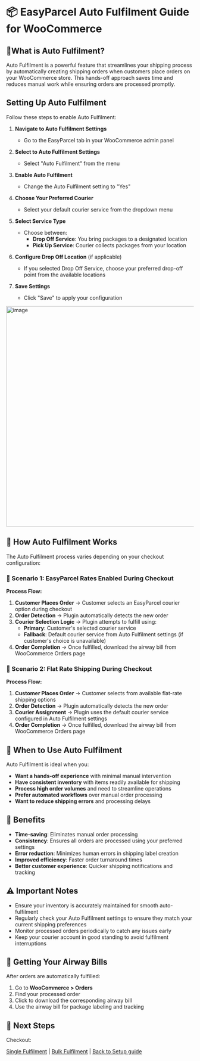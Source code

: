 # 📦 EasyParcel Auto Fulfilment Guide for WooCommerce

## 🤔What is Auto Fulfilment?

Auto Fulfilment is a powerful feature that streamlines your shipping process by automatically creating shipping orders when customers place orders on your WooCommerce store. This hands-off approach saves time and reduces manual work while ensuring orders are processed promptly.

## Setting Up Auto Fulfilment

Follow these steps to enable Auto Fulfilment:

1. **Navigate to Auto Fulfilment Settings**
   - Go to the EasyParcel tab in your WooCommerce admin panel

2. **Select to Auto Fulfilment Settings**
   - Select "Auto Fulfilment" from the menu

3. **Enable Auto Fulfilment**
   - Change the Auto Fulfilment setting to "Yes"

4. **Choose Your Preferred Courier**
   - Select your default courier service from the dropdown menu

5. **Select Service Type**
   - Choose between:
     - **Drop Off Service**: You bring packages to a designated location
     - **Pick Up Service**: Courier collects packages from your location

6. **Configure Drop Off Location** (if applicable)
   - If you selected Drop Off Service, choose your preferred drop-off point from the available locations

7. **Save Settings**
   - Click "Save" to apply your configuration
     
<img width="1237" height="592" alt="image" src="https://github.com/user-attachments/assets/14e85fee-c820-44ac-97cb-4e5e6f16999a" />



## 🔄 How Auto Fulfilment Works

The Auto Fulfilment process varies depending on your checkout configuration:

### 🎯 Scenario 1: EasyParcel Rates Enabled During Checkout

**Process Flow:**
1. **Customer Places Order** → Customer selects an EasyParcel courier option during checkout
2. **Order Detection** → Plugin automatically detects the new order
3. **Courier Selection Logic** → Plugin attempts to fulfill using:
   - **Primary**: Customer's selected courier service
   - **Fallback**: Default courier service from Auto Fulfilment settings (if customer's choice is unavailable)
4. **Order Completion** → Once fulfilled, download the airway bill from WooCommerce Orders page

### 🎯 Scenario 2: Flat Rate Shipping During Checkout

**Process Flow:**
1. **Customer Places Order** → Customer selects from available flat-rate shipping options
2. **Order Detection** → Plugin automatically detects the new order
3. **Courier Assignment** → Plugin uses the default courier service configured in Auto Fulfilment settings
4. **Order Completion** → Once fulfilled, download the airway bill from WooCommerce Orders page

## 🎯 When to Use Auto Fulfilment

Auto Fulfilment is ideal when you:

- **Want a hands-off experience** with minimal manual intervention
- **Have consistent inventory** with items readily available for shipping
- **Process high order volumes** and need to streamline operations
- **Prefer automated workflows** over manual order processing
- **Want to reduce shipping errors** and processing delays

## 🌟 Benefits

- **Time-saving**: Eliminates manual order processing
- **Consistency**: Ensures all orders are processed using your preferred settings
- **Error reduction**: Minimizes human errors in shipping label creation
- **Improved efficiency**: Faster order turnaround times
- **Better customer experience**: Quicker shipping notifications and tracking

## ⚠️ Important Notes

- Ensure your inventory is accurately maintained for smooth auto-fulfilment
- Regularly check your Auto Fulfilment settings to ensure they match your current shipping preferences
- Monitor processed orders periodically to catch any issues early
- Keep your courier account in good standing to avoid fulfilment interruptions

## 📄 Getting Your Airway Bills

After orders are automatically fulfilled:
1. Go to **WooCommerce > Orders**
2. Find your processed order
3. Click to download the corresponding airway bill
4. Use the airway bill for package labeling and tracking

## 🚀 Next Steps

Checkout:

[Single Fulfilment](wc_single_fulfilment.md) | [Bulk Fulfilment](wc_bulk_fulfilment.md) | [Back to Setup guide](wc_plugin_setup_guide.md)

